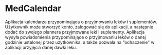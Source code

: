 # MedCalendar
Aplikacja kalendarza przypominająca o przyjmowaniu leków i suplementów. Użytkownik może stworzyć konto, zalogować się do aplikacji, a następnie dodać do swojego plannera przyjmowane leki i suplementy. Aplikacja wysyła powiadomienia przypominające o przyjmowaniu leków o danej godzinie ustalonej przez użytkownika, a także pozwala na "odhaczenie" w aplikacji przyjęcia danej dawki leku. 
